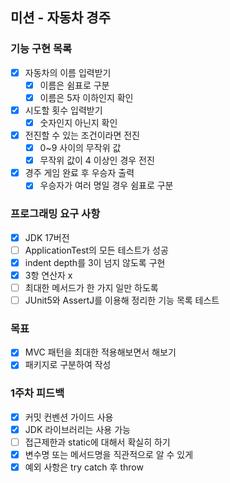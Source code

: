 ## 미션 - 자동차 경주

### 기능 구현 목록

- [x] 자동차의 이름 입력받기
    - [x] 이름은 쉼표로 구분
    - [x] 이름은 5자 이하인지 확인
- [x] 시도할 횟수 입력받기
    - [x] 숫자인지 아닌지 확인
- [x] 전진할 수 있는 조건이라면 전진
    - [x] 0~9 사이의 무작위 값
    - [x] 무작위 값이 4 이상인 경우 전진
- [x] 경주 게임 완료 후 우승자 출력
    - [x] 우승자가 여러 명일 경우 쉼표로 구분

### 프로그래밍 요구 사항

- [x] JDK 17버전
- [ ] ApplicationTest의 모든 테스트가 성공
- [x] indent depth를 3이 넘지 않도록 구현
- [x] 3항 연산자 x
- [ ] 최대한 메서드가 한 가지 일만 하도록
- [ ] JUnit5와 AssertJ를 이용해 정리한 기능 목록 테스트

### 목표

- [x] MVC 패턴을 최대한 적용해보면서 해보기
- [x] 패키지로 구분하여 작성

### 1주차 피드백

- [x] 커밋 컨벤션 가이드 사용
- [x] JDK 라이브러리는 사용 가능
- [ ] 접근제한과 static에 대해서 확실히 하기
- [x] 변수명 또는 메서드명을 직관적으로 알 수 있게
- [x] 예외 사항은 try catch 후 throw